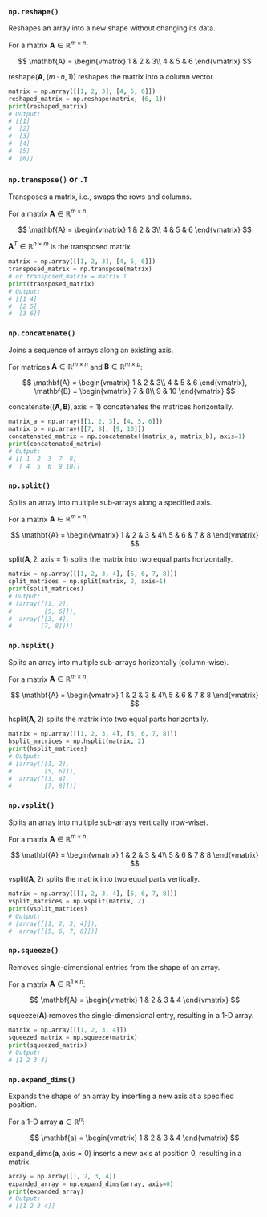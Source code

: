 
### `np.reshape()`

Reshapes an array into a new shape without changing its data.

For a matrix $\mathbf{A} \in \mathbb{R}^{m \times n}$:

$$
\mathbf{A} = \begin{vmatrix}
1 & 2 & 3\\
4 & 5 & 6
\end{vmatrix}
$$

$\text{reshape}(\mathbf{A}, (m \cdot n, 1))$ reshapes the matrix into a column vector.

```python
matrix = np.array([[1, 2, 3], [4, 5, 6]])
reshaped_matrix = np.reshape(matrix, (6, 1))
print(reshaped_matrix)
# Output:
# [[1]
#  [2]
#  [3]
#  [4]
#  [5]
#  [6]]
```

### `np.transpose()` or `.T`

Transposes a matrix, i.e., swaps the rows and columns.

For a matrix $\mathbf{A} \in \mathbb{R}^{m \times n}$:

$$
\mathbf{A} = \begin{vmatrix}
1 & 2 & 3\\
4 & 5 & 6
\end{vmatrix}
$$

$\mathbf{A}^T \in \mathbb{R}^{n \times m}$ is the transposed matrix.

```python
matrix = np.array([[1, 2, 3], [4, 5, 6]])
transposed_matrix = np.transpose(matrix)
# or transposed_matrix = matrix.T
print(transposed_matrix)
# Output:
# [[1 4]
#  [2 5]
#  [3 6]]
```

### `np.concatenate()`

Joins a sequence of arrays along an existing axis.

For matrices $\mathbf{A} \in \mathbb{R}^{m \times n}$ and $\mathbf{B} \in \mathbb{R}^{m \times p}$:

$$
\mathbf{A} = \begin{vmatrix}
1 & 2 & 3\\
4 & 5 & 6
\end{vmatrix},
\mathbf{B} = \begin{vmatrix}
7 & 8\\
9 & 10
\end{vmatrix}
$$

$\text{concatenate}((\mathbf{A}, \mathbf{B}), \text{axis}=1)$ concatenates the matrices horizontally.

```python
matrix_a = np.array([[1, 2, 3], [4, 5, 6]])
matrix_b = np.array([[7, 8], [9, 10]])
concatenated_matrix = np.concatenate((matrix_a, matrix_b), axis=1)
print(concatenated_matrix)
# Output:
# [[ 1  2  3  7  8]
#  [ 4  5  6  9 10]]
```

### `np.split()`

Splits an array into multiple sub-arrays along a specified axis.

For a matrix $\mathbf{A} \in \mathbb{R}^{m \times n}$:

$$
\mathbf{A} = \begin{vmatrix}
1 & 2 & 3 & 4\\
5 & 6 & 7 & 8
\end{vmatrix}
$$

$\text{split}(\mathbf{A}, 2, \text{axis}=1)$ splits the matrix into two equal parts horizontally.

```python
matrix = np.array([[1, 2, 3, 4], [5, 6, 7, 8]])
split_matrices = np.split(matrix, 2, axis=1)
print(split_matrices)
# Output:
# [array([[1, 2],
#         [5, 6]]),
#  array([[3, 4],
#        [7, 8]])]
```

### `np.hsplit()`

Splits an array into multiple sub-arrays horizontally (column-wise).

For a matrix $\mathbf{A} \in \mathbb{R}^{m \times n}$:

$$
\mathbf{A} = \begin{vmatrix}
1 & 2 & 3 & 4\\
5 & 6 & 7 & 8
\end{vmatrix}
$$

$\text{hsplit}(\mathbf{A}, 2)$ splits the matrix into two equal parts horizontally.

```python
matrix = np.array([[1, 2, 3, 4], [5, 6, 7, 8]])
hsplit_matrices = np.hsplit(matrix, 2)
print(hsplit_matrices)
# Output:
# [array([[1, 2],
#         [5, 6]]),
#  array([[3, 4],
#         [7, 8]])]
```

### `np.vsplit()`

Splits an array into multiple sub-arrays vertically (row-wise).

For a matrix $\mathbf{A} \in \mathbb{R}^{m \times n}$:

$$
\mathbf{A} = \begin{vmatrix}
1 & 2 & 3 & 4\\
5 & 6 & 7 & 8
\end{vmatrix}
$$

$\text{vsplit}(\mathbf{A}, 2)$ splits the matrix into two equal parts vertically.

```python
matrix = np.array([[1, 2, 3, 4], [5, 6, 7, 8]])
vsplit_matrices = np.vsplit(matrix, 2)
print(vsplit_matrices)
# Output:
# [array([[1, 2, 3, 4]]),
#  array([[5, 6, 7, 8]])]
```

### `np.squeeze()`

Removes single-dimensional entries from the shape of an array.

For a matrix $\mathbf{A} \in \mathbb{R}^{1 \times n}$:

$$
\mathbf{A} = \begin{vmatrix}
1 & 2 & 3 & 4
\end{vmatrix}
$$

$\text{squeeze}(\mathbf{A})$ removes the single-dimensional entry, resulting in a 1-D array.

```python
matrix = np.array([[1, 2, 3, 4]])
squeezed_matrix = np.squeeze(matrix)
print(squeezed_matrix)
# Output:
# [1 2 3 4]
```

### `np.expand_dims()`

Expands the shape of an array by inserting a new axis at a specified position.

For a 1-D array $\mathbf{a} \in \mathbb{R}^{n}$:

$$
\mathbf{a} = \begin{vmatrix}
1 & 2 & 3 & 4
\end{vmatrix}
$$

$\text{expand\_dims}(\mathbf{a}, \text{axis}=0)$ inserts a new axis at position 0, resulting in a matrix.

```python
array = np.array([1, 2, 3, 4])
expanded_array = np.expand_dims(array, axis=0)
print(expanded_array)
# Output:
# [[1 2 3 4]]
```